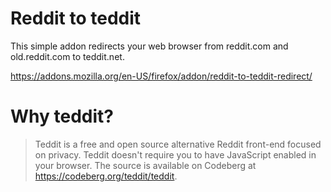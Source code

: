 # Reddit to teddit
This simple addon redirects your web browser from reddit.com and old.reddit.com to teddit.net. 

https://addons.mozilla.org/en-US/firefox/addon/reddit-to-teddit-redirect/

# Why teddit?
> Teddit is a free and open source alternative Reddit front-end focused on privacy. Teddit doesn't require you to have JavaScript enabled in your browser. The source is available on Codeberg at https://codeberg.org/teddit/teddit.
